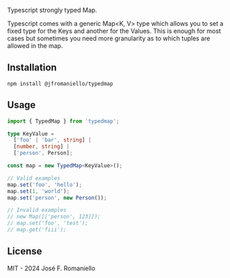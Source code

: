 Typescript strongly typed Map.

Typescript comes with a generic Map<K, V> type which allows you to set a fixed type for the Keys and another for the Values. This is enough for most cases but sometimes you need more granularity as to which tuples are allowed in the map.

## Installation

```
npm install @jfromaniello/typedmap
```

## Usage

```ts
import { TypedMap } from 'typedmap';

type KeyValue =
  ['foo' | 'bar', string] |
  [number, string] |
  ['person', Person];

const map = new TypedMap<KeyValue>();

// Valid examples
map.set('foo', 'hello');
map.set(1, 'world');
map.set('person', new Person());

// Invalid examples
// new Map([['person', 123]]);
// map.set('foo', 'test');
// map.get('fiii');
```

## License

MIT - 2024 José F. Romaniello

